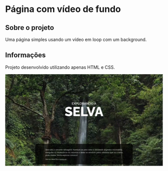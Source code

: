 # Página com vídeo de fundo

## Sobre o projeto

Uma página simples usando um vídeo em loop com um background.

## Informações

Projeto desenvolvido utilizando apenas HTML e CSS.

<img src="screenshot.jpg"/>
